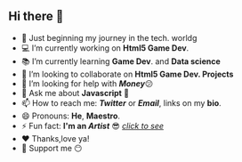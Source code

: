 ## Hi there 👋

- 👶 Just beginning my journey in the tech. worldg
- 💻 I’m currently working on **Html5 Game Dev**. 
- 📚 I’m currently learning **Game Dev**. and **Data science**
- 👯 I’m looking to collaborate on **Html5 Game Dev. Projects**
- 🤔 I’m looking for help with ***Money***😕
- 💬 Ask me about **Javascript** 👀
- 📫 How to reach me: ***Twitter*** or ***Email***, links on my **bio**. 
- 😄 Pronouns: **He**, **Maestro**. 
- ⚡ Fun fact: **I'm an *Artist*** 😎 *[click to see](https://instagram.com/ogbuagu.art?igshid=YmMyMTA2M2Y=)*
- ❤ Thanks,love ya! 
- 🙏 Support me 😶
